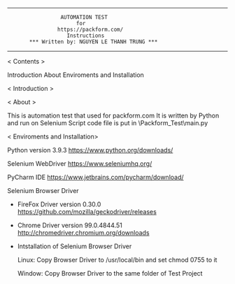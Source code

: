 ___________________________________________________________

                     AUTOMATION TEST
                          for
                    https://packform.com/
                       Instructions
           *** Written by: NGUYEN LE THANH TRUNG ***
____________________________________________________________


< Contents >

Introduction
 About
 Enviroments and Installation


< Introduction >

< About >

  This is automation test that used for packform.com
  It is written by Python and run on Selenium
  Script code file is put in \Packform_Test\main.py

< Enviroments and Installation>

  Python version 3.9.3
     https://www.python.org/downloads/

  Selenium WebDriver
     https://www.seleniumhq.org/

  PyCharm IDE
     https://www.jetbrains.com/pycharm/download/

  Selenium Browser Driver
  
  * FireFox Driver version 0.30.0
         https://github.com/mozilla/geckodriver/releases
	 
  * Chrome Driver version 99.0.4844.51
         http://chromedriver.chromium.org/downloads

  * Intstallation of Selenium Browser Driver

     Linux: 
         Copy Browser Driver to /usr/local/bin
         and set chmod 0755 to it

     Window: 
         Copy Browser Driver to the same folder of Test Project
	


  

